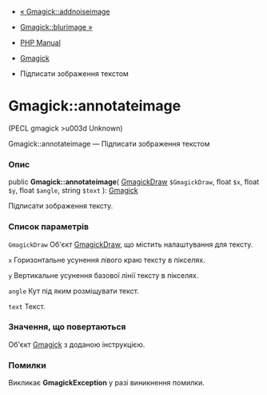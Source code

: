 - [« Gmagick::addnoiseimage](gmagick.addnoiseimage.md)
- [Gmagick::blurimage »](gmagick.blurimage.md)

- [PHP Manual](index.md)
- [Gmagick](class.gmagick.md)
- Підписати зображення текстом

# Gmagick::annotateimage

(PECL gmagick \>u003d Unknown)

Gmagick::annotateimage — Підписати зображення текстом

### Опис

public **Gmagick::annotateimage**(
[GmagickDraw](class.gmagickdraw.md) `$GmagickDraw`,
float `$x`,
float `$y`,
float `$angle`,
string `$text`
): [Gmagick](class.gmagick.md)

Підписати зображення тексту.

### Список параметрів

`GmagickDraw`
Об'єкт [GmagickDraw](class.gmagickdraw.md), що містить налаштування для
тексту.

`x`
Горизонтальне усунення лівого краю тексту в пікселях.

`y`
Вертикальне усунення базової лінії тексту в пікселях.

`angle`
Кут під яким розміщувати текст.

`text`
Текст.

### Значення, що повертаються

Об'єкт [Gmagick](class.gmagick.md) з доданою інструкцією.

### Помилки

Викликає **GmagickException** у разі виникнення помилки.
